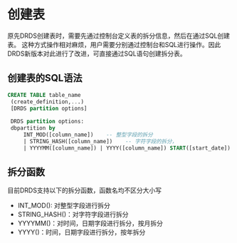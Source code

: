 # 创建表

原先DRDS创建表时，需要先通过控制台定义表的拆分信息，然后在通过SQL创建表。 这种方式操作相对麻烦，用户需要分别通过控制台和SQL进行操作。因此DRDS新版本对此进行了改进，可直接通过SQL语句创建拆分表。


## 创建表的SQL语法
```SQL
CREATE TABLE table_name
 (create_definition,...)
 [DRDS partition options]
 
 DRDS partition options:
 dbpartition by
     INT_MOD([column_name])    -- 整型字段的拆分
     | STRING_HASH([column_name])    -- 字符字段的拆分，
     | YYYYMM([column_name]) | YYYY([column_name]) START([start_date]) period [num]  -- 时间字段的拆分，按年或月拆分，从start_date开始，每[num]个月一个分表     
```
   
## 拆分函数
目前DRDS支持以下的拆分函数，函数名均不区分大小写
- INT_MOD(): 对整型字段进行拆分
- STRING_HASH()：对字符字段进行拆分
- YYYYMM()：对时间，日期字段进行拆分，按月拆分
- YYYY()：时间，日期字段进行拆分，按年拆分
